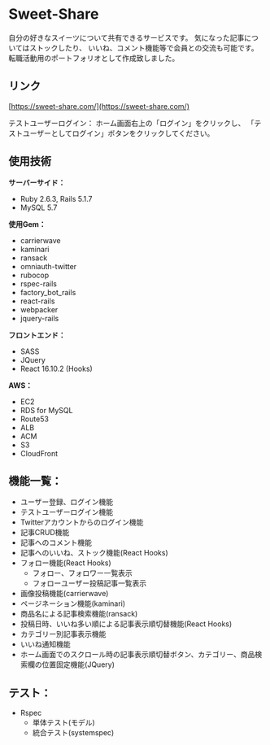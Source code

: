 # Sweet-Share

自分の好きなスイーツについて共有できるサービスです。
気になった記事についてはストックしたり、
いいね、コメント機能等で会員との交流も可能です。
転職活動用のポートフォリオとして作成致しました。

## リンク

[https://sweet-share.com/](https://sweet-share.com/)

テストユーザーログイン：
ホーム画面右上の「ログイン」をクリックし、
「テストユーザーとしてログイン」ボタンをクリックしてください。

## 使用技術
**サーバーサイド：**
- Ruby 2.6.3, Rails 5.1.7
- MySQL 5.7

**使用Gem：**
- carrierwave
- kaminari
- ransack
- omniauth-twitter
- rubocop
- rspec-rails
- factory\_bot\_rails
- react-rails
- webpacker
- jquery-rails

**フロントエンド：**
- SASS
- JQuery
- React 16.10.2 (Hooks)

**AWS：**
- EC2
- RDS for MySQL
- Route53
- ALB
- ACM
- S3
- CloudFront

## 機能一覧：
- ユーザー登録、ログイン機能
- テストユーザーログイン機能
- Twitterアカウントからのログイン機能
- 記事CRUD機能
- 記事へのコメント機能
- 記事へのいいね、ストック機能(React Hooks)
- フォロー機能(React Hooks)
  - フォロー、フォロワー一覧表示
  - フォローユーザー投稿記事一覧表示
- 画像投稿機能(carrierwave)
- ページネーション機能(kaminari)
- 商品名による記事検索機能(ransack)
- 投稿日時、いいね多い順による記事表示順切替機能(React Hooks)
- カテゴリー別記事表示機能
- いいね通知機能
- ホーム画面でのスクロール時の記事表示順切替ボタン、カテゴリー、商品検索欄の位置固定機能(JQuery)

## テスト：
- Rspec
  - 単体テスト(モデル)
  - 統合テスト(systemspec)
